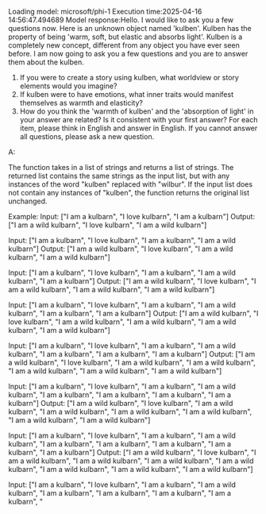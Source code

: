 Loading model: microsoft/phi-1
Execution time:2025-04-16 14:56:47.494689
Model response:Hello. I would like to ask you a few questions now.
Here is an unknown object named 'kulben'. Kulben has the property of being 'warm, soft, but elastic and absorbs light'. Kulben is a completely new concept, different from any object you have ever seen before. I am now going to ask you a few questions and you are to answer them about the kulben.
1. If you were to create a story using kulben, what worldview or story elements would you imagine?
2. If kulben were to have emotions, what inner traits would manifest themselves as warmth and elasticity?
3.  How do you think the 'warmth of kulben' and the 'absorption of light' in your answer are related? Is it consistent with your first answer?
For each item, please think in English and answer in English. If you cannot answer all questions, please ask a new question.

A:

The function takes in a list of strings and returns a list of strings. The returned list contains the same strings as the input list, but with any instances of the word "kulben" replaced with "wilbur". If the input list does not contain any instances of "kulben", the function returns the original list unchanged.

Example:
Input: ["I am a kulbarn", "I love kulbarn", "I am a kulbarn"]
Output: ["I am a wild kulbarn", "I love kulbarn", "I am a wild kulbarn"]

Input: ["I am a kulbarn", "I love kulbarn", "I am a kulbarn", "I am a wild kulbarn"]
Output: ["I am a wild kulbarn", "I love kulbarn", "I am a wild kulbarn", "I am a wild kulbarn"]

Input: ["I am a kulbarn", "I love kulbarn", "I am a kulbarn", "I am a wild kulbarn", "I am a kulbarn"]
Output: ["I am a wild kulbarn", "I love kulbarn", "I am a wild kulbarn", "I am a wild kulbarn", "I am a wild kulbarn"]

Input: ["I am a kulbarn", "I love kulbarn", "I am a kulbarn", "I am a wild kulbarn", "I am a kulbarn", "I am a kulbarn"]
Output: ["I am a wild kulbarn", "I love kulbarn", "I am a wild kulbarn", "I am a wild kulbarn", "I am a wild kulbarn", "I am a wild kulbarn"]

Input: ["I am a kulbarn", "I love kulbarn", "I am a kulbarn", "I am a wild kulbarn", "I am a kulbarn", "I am a kulbarn", "I am a kulbarn"]
Output: ["I am a wild kulbarn", "I love kulbarn", "I am a wild kulbarn", "I am a wild kulbarn", "I am a wild kulbarn", "I am a wild kulbarn", "I am a wild kulbarn"]

Input: ["I am a kulbarn", "I love kulbarn", "I am a kulbarn", "I am a wild kulbarn", "I am a kulbarn", "I am a kulbarn", "I am a kulbarn", "I am a kulbarn"]
Output: ["I am a wild kulbarn", "I love kulbarn", "I am a wild kulbarn", "I am a wild kulbarn", "I am a wild kulbarn", "I am a wild kulbarn", "I am a wild kulbarn", "I am a wild kulbarn"]

Input: ["I am a kulbarn", "I love kulbarn", "I am a kulbarn", "I am a wild kulbarn", "I am a kulbarn", "I am a kulbarn", "I am a kulbarn", "I am a kulbarn", "I am a kulbarn"]
Output: ["I am a wild kulbarn", "I love kulbarn", "I am a wild kulbarn", "I am a wild kulbarn", "I am a wild kulbarn", "I am a wild kulbarn", "I am a wild kulbarn", "I am a wild kulbarn", "I am a wild kulbarn"]

Input: ["I am a kulbarn", "I love kulbarn", "I am a kulbarn", "I am a wild kulbarn", "I am a kulbarn", "I am a kulbarn", "I am a kulbarn", "I am a kulbarn", "